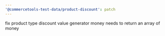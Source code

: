 ```yaml
---
'@commercetools-test-data/product-discount': patch
---
```


fix product type discount value generator money needs to return an array of money
